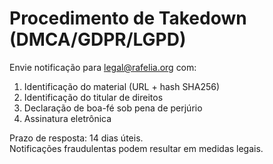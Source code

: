 # Procedimento de Takedown (DMCA/GDPR/LGPD)

Envie notificação para legal@rafelia.org com:
1. Identificação do material (URL + hash SHA256)  
2. Identificação do titular de direitos  
3. Declaração de boa-fé sob pena de perjúrio  
4. Assinatura eletrônica  

Prazo de resposta: 14 dias úteis.  
Notificações fraudulentas podem resultar em medidas legais.
